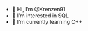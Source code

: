 - 👋 Hi, I’m @Krenzen91
- 👀 I’m interested in SQL
- 🌱 I’m currently learning C++

<!---
Krenzen91/Krenzen91 is a ✨ special ✨ repository because its `README.md` (this file) appears on your GitHub profile.
You can click the Preview link to take a look at your changes.
--->
